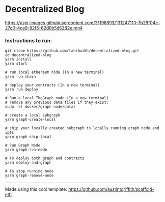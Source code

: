 # Decentralized Blog

https://user-images.githubusercontent.com/31198893/131247110-7b28f04c-27c0-4ce9-82f5-62d0b5d5282e.mp4

### Instructions to run:

```
git clone https://github.com/tabshaikh/decentralized-blog.git
cd decentralized-blog
yarn install
yarn start

# run local ethereum node (In a new terminal)
yarn run chain

# deploy your contracts (In a new terminal)
yarn run deploy

# Run a local TheGraph node (In a new terminal)
# remove any previous data files if they exist:
sudo -rf docker/graph-node/data/

# create a local subgraph
yarn graph-create-local

# ship your locally created subgraph to locally running graph node and ipfs 
yarn graph-ship-local

# Run Graph Node
yarn graph-run-node

# To deploy both graph and contracts 
yarn deploy-and-graph

# To stop running node
yarn graph-remove-node

```

---
Made using this cool template: https://github.com/austintgriffith/scaffold-eth
